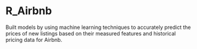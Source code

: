 # R_Airbnb
Built models by using machine learning techniques to accurately predict the prices of new listings based on their measured features and historical pricing data for Airbnb. 
